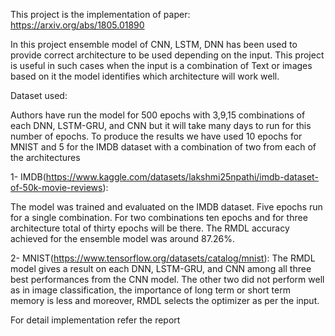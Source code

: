 This project is the implementation of paper: https://arxiv.org/abs/1805.01890

In this project ensemble model of CNN, LSTM, DNN has been used to provide correct architecture to be used depending on the input. 
This project is useful in such cases when the input is a combination of Text or images based on it the model identifies 
which architecture will work well.

Dataset used: 

Authors have run the model for 500 epochs with 3,9,15 combinations of each
DNN, LSTM-GRU, and CNN but it will take many days to run for
this number of epochs. To produce the results we have used 10
epochs for MNIST and 5 for the IMDB dataset with a
combination of two from each of the architectures

1- IMDB(https://www.kaggle.com/datasets/lakshmi25npathi/imdb-dataset-of-50k-movie-reviews):

The model was trained and evaluated on the IMDB dataset. Five epochs run for a single combination. For two
combinations ten epochs and for three architecture total of thirty epochs will be there. The RMDL accuracy achieved
for the ensemble model was around 87.26%.

2- MNIST(https://www.tensorflow.org/datasets/catalog/mnist):
The RMDL model gives a result on each DNN, LSTM-GRU, and CNN among all three best performances
from the CNN model. The other two did not perform well as in image classification, the importance of long term or short
term memory is less and moreover, RMDL selects the optimizer as per the input. 



For detail implementation refer the report
